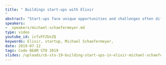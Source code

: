 ```yaml
---
title: " Buildings start-ups with Elixir
"
abstract: "Start-ups face unique opportunities and challenges often different from established businesses. One opportunity is the liberty to choose the tech stack one deems most fitting (or likes best). Yet a wrong decision will cause major headaches in the future."
speakers:
- _speakers/michael-schaefermeyer.md
type: video
youtube_id: icfvFFZUxZQ
keywords: Elixir, startup, Michael Schaefermeyer,
date: 2019-07-12
tags: Code BEAM STO 2019
slides: /uploads/cb-sto-19-building-start-ups-in-elixir-michael-schaefermeyer-compressed.pdf
---
```

